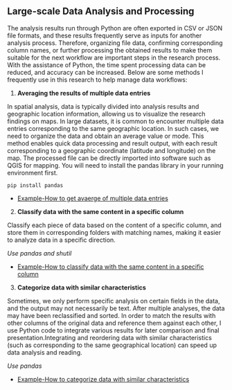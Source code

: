 ## Large-scale Data Analysis and Processing
The analysis results run through Python are often exported in CSV or JSON file formats, and these results frequently serve as inputs for another analysis process. Therefore, organizing file data, confirming corresponding column names, or further processing the obtained results to make them suitable for the next workflow are important steps in the research process. With the assistance of Python, the time spent processing data can be reduced, and accuracy can be increased. Below are some methods I frequently use in this research to help manage data workflows:
1. **Averaging the results of multiple data entries**

In spatial analysis, data is typically divided into analysis results and geographic location information, allowing us to visualize the research findings on maps. In large datasets, it is common to encounter multiple data entries corresponding to the same geographic location. In such cases, we need to organize the data and obtain an average value or mode. This method enables quick data processing and result output, with each result corresponding to a geographic coordinate (latitude and longitude) on the map. The processed file can be directly imported into software such as QGIS for mapping.
You will need to install the pandas library in your running environment first.
```
pip install pandas
 ```
- [Example-How to get avaerge of multiple data entries](/Data_Organization_and_Analysis_of_the_CSV_File/Average_For_Example.py)

2. **Classify data with the same content in a specific column**

Classify each piece of data based on the content of a specific column, and store them in corresponding folders with matching names, making it easier to analyze data in a specific direction.

*Use pandas and shutil*

- [Example-How to classify data with the same content in a specific column](/Data_Organization_and_Analysis_of_the_CSV_File/Match_the_Result.py)

3. **Categorize data with similar characteristics**

Sometimes, we only perform specific analysis on certain fields in the data, and the output may not necessarily be text. After multiple analyses, the data may have been reclassified and sorted. In order to match the results with other columns of the original data and reference them against each other, I use Python code to integrate various results for later comparison and final presentation.Integrating and reordering data with similar characteristics (such as corresponding to the same geographical location) can speed up data analysis and reading.

*Use pandas*

- [Example-How to categorize data with similar characteristics](/ata_Organization_and_Analysis_of_the_CSV_File/Categorize_Data.py)
